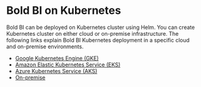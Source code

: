 # Bold BI on Kubernetes

Bold BI can be deployed on Kubernetes cluster using Helm. You can create Kubernetes cluster on either cloud or on-premise infrastructure. The following links explain Bold BI Kubernetes deployment in a specific cloud and on-premise environments.
    
* [Google Kubernetes Engine (GKE)](docs/google-gke.md)
* [Amazon Elastic Kubernetes Service (EKS)](docs/amazon-eks.md)
* [Azure Kubernetes Service (AKS)](docs/microsoft-aks.md)
* [On-premise](docs/on-premise.md)
